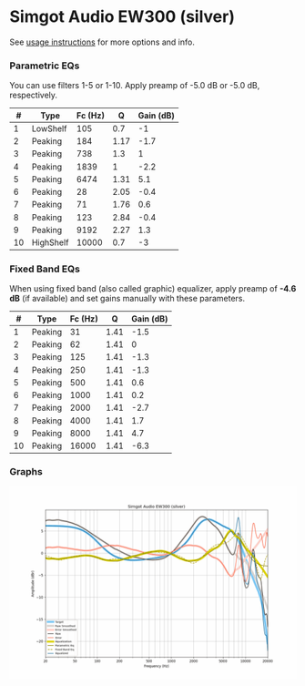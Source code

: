 # Simgot Audio EW300 (silver)
See [usage instructions](https://github.com/jaakkopasanen/AutoEq#usage) for more options and info.

### Parametric EQs
You can use filters 1-5 or 1-10. Apply preamp of -5.0 dB or -5.0 dB, respectively.

|   # | Type      |   Fc (Hz) |    Q |   Gain (dB) |
|-----|-----------|-----------|------|-------------|
|   1 | LowShelf  |       105 | 0.7  |        -1   |
|   2 | Peaking   |       184 | 1.17 |        -1.7 |
|   3 | Peaking   |       738 | 1.3  |         1   |
|   4 | Peaking   |      1839 | 1    |        -2.2 |
|   5 | Peaking   |      6474 | 1.31 |         5.1 |
|   6 | Peaking   |        28 | 2.05 |        -0.4 |
|   7 | Peaking   |        71 | 1.76 |         0.6 |
|   8 | Peaking   |       123 | 2.84 |        -0.4 |
|   9 | Peaking   |      9192 | 2.27 |         1.3 |
|  10 | HighShelf |     10000 | 0.7  |        -3   |

### Fixed Band EQs
When using fixed band (also called graphic) equalizer, apply preamp of **-4.6 dB** (if available) and set gains manually with these parameters.

|   # | Type    |   Fc (Hz) |    Q |   Gain (dB) |
|-----|---------|-----------|------|-------------|
|   1 | Peaking |        31 | 1.41 |        -1.5 |
|   2 | Peaking |        62 | 1.41 |         0   |
|   3 | Peaking |       125 | 1.41 |        -1.3 |
|   4 | Peaking |       250 | 1.41 |        -1.3 |
|   5 | Peaking |       500 | 1.41 |         0.6 |
|   6 | Peaking |      1000 | 1.41 |         0.2 |
|   7 | Peaking |      2000 | 1.41 |        -2.7 |
|   8 | Peaking |      4000 | 1.41 |         1.7 |
|   9 | Peaking |      8000 | 1.41 |         4.7 |
|  10 | Peaking |     16000 | 1.41 |        -6.3 |

### Graphs
![](./Simgot%20Audio%20EW300%20(silver).png)
